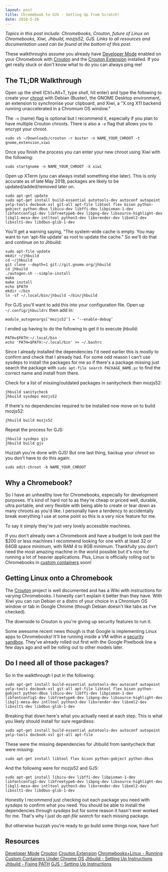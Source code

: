 ```yaml
---
layout: post
title: Chromebook to GJS - Setting Up from Scratch!
date: 2018-5-26
---
```

*Topics in this post include: Chromebooks, Crouton, future of Linux on Chromebooks, Xiwi, Jhbuild, mozjs52, GJS. Links to all resources and documentation used can be found at the bottom of this post.*

These walkthroughs assume you already have [Developer Mode](https://developer.android.com/topic/arc/sideload#enter-dev) enabled on your Chromebook with [Crouton](https://github.com/dnschneid/crouton) and the [Crouton Extension](https://chrome.google.com/webstore/detail/crouton-integration/gcpneefbbnfalgjniomfjknbcgkbijom) installed. If you get really stuck or don't know what to do you can always ping me!

## The TL;DR Walkthrough

Open up the shell (Ctrl+Alt+T, type *shell*, hit enter) and type the following to create your [chroot](https://github.com/dnschneid/crouton#whats-a-chroot) with Debian (Buster), the GNOME Desktop environment, an extension to synchronise your clipboard, and Xiwi, a "X.org X11 backend running unaccelerated in a Chromium OS window."

The ```-n``` (name) flag is optional but I recommend it, especially if you plan to have multiple Crouton chroots. There is also a ```-e``` flag that allows you to encrypt your chroot. 

```
sudo sh ~/Downloads/crouton -r buster -n NAME_YOUR_CHROOT -t gnome,extension,xiwi
```

Once you finish the process you can enter your new chroot using Xiwi with the following:

```
sudo startgnome -n NAME_YOUR_CHROOT -X xiwi
```

Open up XTerm (you can always install something else later). This is only accurate as of late May 2018, packages are likely to be updated/added/removed later on.

```
sudo apt-get update
sudo apt-get install build-essential autotools-dev autoconf autopoint yelp-tools docbook-xsl git-all apt-file libtool flex bison python-gobject python-dbus libicu-dev libffi-dev libpixman-1-dev libfontconfig1-dev libfreetype6-dev libpng-dev libsource-highlight-dev libgl1-mesa-dev intltool python3-dev libxrender-dev libxml2-dev libxslt1-dev libdbus-glib-1-dev 
```

You'll get a warning saying, "The system-wide cache is empty. You may want to run ‘apt-file update’ as root to update the cache." So we'll do that and continue on to Jhbuild:

```
sudo apt-file update
mkdir ~/jhbuild
cd ~/jhbuild
git clone --depth=1 git://git.gnome.org/jhbuild
cd jhbuild
./autogen.sh --simple-install
make
make install
echo $PATH
mkdir ~/bin
ln -sf ~/.local/bin/jhbuild ~/bin/jhbuild
```

For GJS you'll want to add this into your configuration file. Open up ```~/.config/jhbuildrc``` then add in:

```
module_autogenargs[‘mozjs52’] = ‘--enable-debug’
```

I ended up having to do the following to get it to execute jhbuild:

```
PATH=$PATH:~/.local/bin
echo 'PATH=$PATH:~/.local/bin' >> ~/.bashrc
```

Since I already installed the dependencies I'd need earlier this is mostly to confirm and check that I already had. For some odd reason I can't use sysdeps to install the packages for me so if there's a package missing just search the package with ```sudo apt-file search PACKAGE_NAME.pc``` to find the correct name and install from there.

Check for a list of missing/outdated packages in sanitycheck then mozjs52:

```
jhbuild sanitycheck
jhbuild sysdeps mozjs52
```

If there's no dependencies required to be installed now move on to build mozjs52:

```
jhbuild build mozjs52
```

Repeat the process for GJS:

```
jhbuild sysdeps gjs
jhbuild build gjs
```

Huzzah you're done with GJS! But one last thing, backup your chroot so you don't have to do this again:

```
sudo edit-chroot -b NAME_YOUR_CHROOT
```

## Why a Chromebook?

So I have an unhealthy love for Chromebooks, especially for development purposes. It's kind of hard not to as they're cheap or priced well, durable, ultra portable, and very flexible with being able to create or tear down as many chroots as you'd like. I personally have a tendency to accidentally break everything I use at some point so this is a very nice feature for me.

To say it simply they're just very lovely accessible machines.

If you don't already own a Chromebook and have a budget to look past the $200 or less machines I recommend looking for one with at least 32 or 64GB space minimum, with RAM 4 to 8GB minimum. Thankfully you don't need the most amazing machine in the world possible but it's nice for running a lot of heavier applications. Plus, Linux is officially rolling out to Chromebooks in [custom containers](https://chromium.googlesource.com/chromiumos/docs/+/master/containers_and_vms.md) soon!

## Getting Linux onto a Chromebook

The [Crouton](https://github.com/dnschneid/crouton) project is well documented and has a Wiki with instructions for varying Chromebooks. I honestly can't explain it better than they have. With Xiwi you can run Debian or a distro of your choice in a Chromium OS window or tab in Google Chrome (though Debian doesn't like tabs as I've checked). 

The downside to Crouton is you're giving up security features to run it.

Some awesome recent news though is that Google is implementing Linux apps to Chromebooks! It'll be running inside a VM within a [security sandbox](https://chromium.googlesource.com/chromiumos/docs/+/master/containers_and_vms.md#Security). They've already rolled out first with the Google Pixelbook line a few days ago and will be rolling out to other models later.

## Do I need all of those packages?

So in the walkthrough I put in the following:

```
sudo apt-get install build-essential autotools-dev autoconf autopoint yelp-tools docbook-xsl git-all apt-file libtool flex bison python-gobject python-dbus libicu-dev libffi-dev libpixman-1-dev libfontconfig1-dev libfreetype6-dev libpng-dev libsource-highlight-dev libgl1-mesa-dev intltool python3-dev libxrender-dev libxml2-dev libxslt1-dev libdbus-glib-1-dev 
```

Breaking that down here's what you actually need at each step. This is what you likely should install for sure regardless:

```
sudo apt-get install build-essential autotools-dev autoconf autopoint yelp-tools docbook-xsl git-all apt-file
```

These were the missing dependencies for Jhbuild from sanitycheck that were missing:

```
sudo apt-get install libtool flex bison python-gobject python-dbus
```

And the following were for mozjs52 and GJS:

```
sudo apt-get install libicu-dev libffi-dev libpixman-1-dev libfontconfig1-dev libfreetype6-dev libpng-dev libsource-highlight-dev libgl1-mesa-dev intltool python3-dev libxrender-dev libxml2-dev libxslt1-dev libdbus-glib-1-dev
```

Honestly I recommend just checking out each package you need with *sysdeps* to confirm what you need. You should be able to install the dependencies through *sysdeps* but for some reason it hasn't ever worked for me. That's why I just do *apt-file search* for each missing package.

But otherwise huzzah you're ready to go build some things now, have fun!

## Resources

[Developer Mode](https://developer.android.com/topic/arc/sideload#enter-dev)
[Crouton](https://github.com/dnschneid/crouton)
[Crouton Extension](https://chrome.google.com/webstore/detail/crouton-integration/gcpneefbbnfalgjniomfjknbcgkbijom)
[Chromebooks+Linux - Running Custom Containers Under Chrome OS](https://chromium.googlesource.com/chromiumos/docs/+/master/containers_and_vms.md)
[Jhbuild - Setting Up Instructions](https://wiki.gnome.org/HowDoI/Jhbuild)
[Jhbuild - Fixing PATH](https://developer.gnome.org/jhbuild/stable/getting-started.html.en)
[GJS - Setting Up Instructions](https://gitlab.gnome.org/GNOME/gjs/blob/master/doc/Hacking.md)